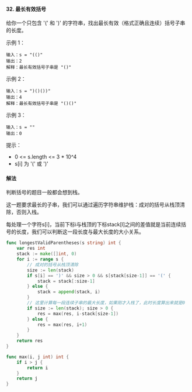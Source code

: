 #### 32. 最长有效括号
给你一个只包含 '(' 和 ')' 的字符串，找出最长有效（格式正确且连续）括号子串的长度。

示例 1：
```
输入：s = "(()"
输出：2
解释：最长有效括号子串是 "()"
```
示例 2：
```
输入：s = ")()())"
输出：4
解释：最长有效括号子串是 "()()"
```
示例 3：
```
输入：s = ""
输出：0
```

提示：

- 0 <= s.length <= 3 * 10^4
- s[i] 为 '(' 或 ')'

#### 解法
判断括号的题目一般都会想到栈。

这一题要求最长的子串，我们可以通过遍历字符串维护栈：成对的括号从栈顶清除，否则入栈。

每处理一个字符s[i]，当前下标i与栈顶的下标stack[l]之间的差值就是当前连续括号的长度，我们可以判断这一段长度与最大长度的大小关系。
```go
func longestValidParentheses(s string) int {
    var res int 
    stack := make([]int, 0)
    for i := range s {
        // 成对的括号从栈顶清除
        size := len(stack)
        if s[i] == ')' && size > 0 && s[stack[size-1]] == '(' {
            stack = stack[:size-1]
        } else {
            stack = append(stack, i)
        }
        // 这里计算每一段连续子串的最大长度，如果刚才入栈了，此时长度算出来就是0
        if size := len(stack); size > 0 {
            res = max(res, i-stack[size-1])
        } else {
            res = max(res, i+1)
        }
    }
    return res 
}

func max(i, j int) int {
    if i > j {
        return i
    }
    return j
}
```